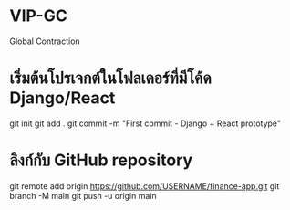 # VIP-GC
Global Contraction
# เริ่มต้นโปรเจกต์ในโฟลเดอร์ที่มีโค้ด Django/React
git init
git add .
git commit -m "First commit - Django + React prototype"

# ลิงก์กับ GitHub repository
git remote add origin https://github.com/USERNAME/finance-app.git
git branch -M main
git push -u origin main
